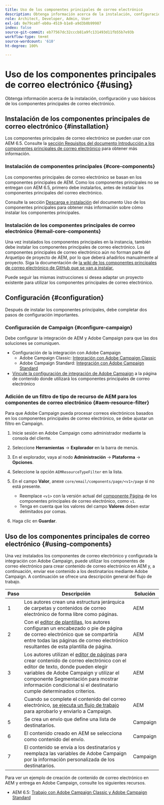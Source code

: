 ```yaml
---
title: Uso de los componentes principales de correo electrónico
description: Obtenga información acerca de la instalación, configuración y uso básicos de los componentes principales de correo electrónico.
role: Architect, Developer, Admin, User
exl-id: 0e79ca8f-eb0a-4519-b1e8-a9d3b0b99987
index: false
source-git-commit: eb77567dc32cccb81a9fc131493d11fb55b7e93b
workflow-type: tm+mt
source-wordcount: '610'
ht-degree: 100%

---
```



# Uso de los componentes principales de correo electrónico {#using}

Obtenga información acerca de la instalación, configuración y uso básicos de los componentes principales de correo electrónico.

## Instalación de los componentes principales de correo electrónico {#installation}

Los componentes principales de correo electrónico se pueden usar con AEM 6.5. Consulte la [sección Requisitos del documento Introducción a los componentes principales de correo electrónico](introduction.md#requirements) para obtener más información.

### Instalación de componentes principales {#core-components}

Los componentes principales de correo electrónico se basan en los componentes principales de AEM. Como los componentes principales no se entregan con AEM 6.5, primero debe instalarlos, antes de instalar los componentes principales del correo electrónico.

Consulte la sección [Descarga e instalación](/help/get-started/using.md#download-and-install) del documento Uso de los componentes principales para obtener más información sobre cómo instalar los componentes principales.

### Instalación de los componentes principales de correo electrónico {#email-core-components}

Una vez instalados los componentes principales en la instancia, también debe instalar los componentes principales de correo electrónico. Los componentes principales de correo electrónico aún no forman parte del Arquetipo de proyecto de AEM, por lo que deberá añadirlos manualmente al proyecto. Siga la documentación de [la wiki de los componentes principales de correo electrónico de GitHub que se van a instalar.](https://github.com/adobe/aem-core-email-components/wiki/Adding-to-Existing-Project)

Puede seguir las mismas instrucciones si desea adaptar un proyecto existente para utilizar los componentes principales de correo electrónico.

## Configuración {#configuration}

Después de instalar los componentes principales, debe completar dos pasos de configuración importantes.

### Configuración de Campaign {#configure-campaign}

Debe configurar la integración de AEM y Adobe Campaign para que las dos soluciones se comuniquen.

* Configuración de la integración con Adobe Campaign
   * Adobe Campaign Classic: [Integración con Adobe Campaign Classic](https://experienceleague.adobe.com/docs/experience-manager-65/administering/integration/campaignonpremise.html?lang=es)
   * Adobe Campaign Standard: [Integración con Adobe Campaign Standard](https://experienceleague.adobe.com/docs/experience-manager-65/administering/integration/campaignstandard.html?lang=es)
* [Vincule la configuración de integración de Adobe Campaign](/help/email/components/page.md#cloud-services-tab) a la página de contenido donde utilizará los componentes principales de correo electrónico

### Adición de un filtro de tipo de recurso de AEM para los componentes de correo electrónico {#aem-resource-filter}

Para que Adobe Campaign pueda procesar correos electrónicos basados en los componentes principales de correo electrónico, se debe ajustar un filtro en Campaign.

1. Inicie sesión en Adobe Campaign como administrador mediante la consola del cliente.

1. Seleccione **Herramientas** -> **Explorador** en la barra de menús.

1. En el explorador, vaya al nodo **Administración** -> **Plataforma** -> **Opciones**.

1. Seleccione la opción `AEMResourceTypeFilter` en la lista.

1. En el campo **Valor**, anexe `core/email/components/page/<v1>/page` si no está presente.

   * Reemplace `<v1>` con la versión actual del [componente Página](/help/email/components/page.md) de los componentes principales de correo electrónico, como `v1`.
   * Tenga en cuenta que los valores del campo **Valores** deben estar delimitados por comas.

1. Haga clic en **Guardar**.

## Uso de los componentes principales de correo electrónico {#using-components}

Una vez instalados los componentes de correo electrónico y configurada la integración con Adobe Campaign, puede utilizar los componentes de correo electrónico para crear contenido de correo electrónico en AEM y, a continuación, enviar ese contenido a los destinatarios mediante Adobe Campaign. A continuación se ofrece una descripción general del flujo de trabajo.

| Paso | Descripción | Solución |
|---|---|---|
| 1 | Los autores crean una estructura jerárquica de carpetas y contenidos de correo electrónico de forma libre como páginas. | AEM |
| 2 | Con el [editor de plantillas,](https://experienceleague.adobe.com/docs/experience-manager-cloud-service/sites/authoring/features/templates.html?lang=es) los autores configuran un encabezado o pie de página de correo electrónico que se compartiría entre todas las páginas de correo electrónico resultantes de esta plantilla de página. | AEM |
| 3 | Los autores utilizan el [editor de páginas](https://experienceleague.adobe.com/docs/experience-manager-cloud-service/content/sites/authoring/fundamentals/editing-content.html?lang=es) para crear contenido de correo electrónico con el editor de texto, donde pueden elegir variables de Adobe Campaign y utilizar el componente Segmentación para mostrar información condicional si el destinatario cumple determinados criterios. | AEM |
| 4 | Cuando se complete el contenido del correo electrónico, [se ejecuta un flujo de trabajo](https://experienceleague.adobe.com/docs/experience-manager-cloud-service/content/sites/authoring/workflows/overview.html?lang=es) para aprobarlo y enviarlo a Campaign. | AEM |
| 5 | Se crea un envío que define una lista de destinatarios. | Campaign |
| 6 | El contenido creado en AEM se selecciona como contenido del envío. | Campaign |
| 7 | El contenido se envía a los destinatarios y reemplaza las variables de Adobe Campaign por la información personalizada de los destinatarios. | Campaign |

Para ver un ejemplo de creación de contenido de correo electrónico en AEM y entrega en Adobe Campaign, consulte los siguientes recursos.

* AEM 6.5: [Trabajo con Adobe Campaign Classic y Adobe Campaign Standard](https://experienceleague.adobe.com/docs/experience-manager-65/authoring/aem-adobe-campaign/campaign.html?lang=es)
